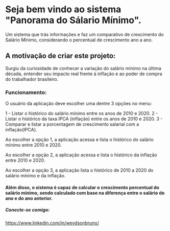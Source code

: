 # Seja bem vindo ao sistema "Panorama do Sálario Mínimo".
Um sistema que trás informações e faz um comparativo de crescimento do Salário Mínimo, considerando o percentual de crescimento ano a ano.

## A motivação de criar este projeto:
Surgiu da curiosidade de conhecer a variação do salário mínimo na última década, entender seu impacto real frente à inflação e ao poder de compra do trabalhador brasileiro.

### Funcionamento:
O usuário da aplicação deve escolher uma dentre 3 opções no menu: 

1 - Listar o histórico do salário mínimo entre os anos de 2010 e 2020. 
2 - Listar o histórico da taxa IPCA (inflação) entre os anos de 2010 e 2020. 
3 - Comparar e listar a porcentagem de crescimento salarial com a inflação(IPCA).

Ao escolher a opção 1, a aplicação acessa e lista o histórico do salário mínimo entre 2010 e 2020. 

Ao escolher a opção 2, a aplicação acessa e lista o histórico da inflação entre 2010 e 2020.

Ao escolher a opção 3, a aplicação lista o histórico de 2010 a 2020 do salário mínimo e da inflação. 

#### Além disso, o sistema é capaz de calcular o crescimento percentual do salário mínimo, sendo calculado com base na diferença entre o salário do ano e do ano anterior.

##### Conecte-se comigo:
https://www.linkedin.com/in/weydsonbruno/

